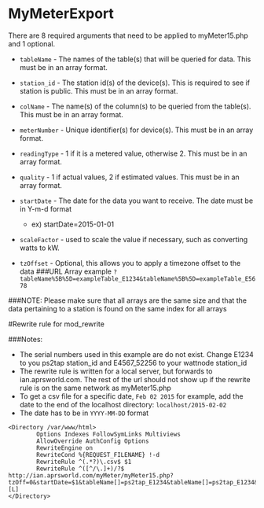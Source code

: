 # MyMeterExport

There are 8 required arguments that need to be applied to myMeter15.php and 1 optional.

 * `tableName` - The names of the table(s) that will be queried for data. This must be in an array format.
 	
 * `station_id` - The station id(s) of the device(s). This is required to see if station is public. This must be in an array format.
 * `colName` - The name(s) of the column(s) to be queried from the table(s). This must be in an array format.
 * `meterNumber` - Unique identifier(s) for device(s). This must be in an array format.
 * `readingType` - 1 if it is a metered value, otherwise 2. This must be in an array format.
 * `quality` - 1 if actual values, 2 if estimated values.  This must be in an array format.
 * `startDate` - The date for the data you want to receive. The date must be in Y-m-d format
 	- ex) startDate=2015-01-01
 * `scaleFactor` - used to scale the value if necessary, such as converting watts to kW. 
 * `tzOffset` - Optional, this allows you to apply a timezone offset to the data
 ###URL Array example
  `?tableName%5B%5D=exampleTable_E1234&tableName%5B%5D=exampleTable_E5678`
 
 ###NOTE:
 Please make sure that all arrays are the same size and that the data pertaining to a station is found on the same index for all arrays


#Rewrite rule for mod_rewrite

###Notes:
 * The serial numbers used in this example are do not exist. Change E1234 to you ps2tap station_id and E4567_52256 to your wattnode station_id
 * The rewrite rule is written for a local server, but forwards to ian.aprsworld.com. The rest of the url should not show up if the rewrite rule is on the same network as myMeter15.php
 * To get a csv file for a specific date, `Feb 02 2015` for example, add the date to the end of the localhost directory: `localhost/2015-02-02`
 * The date has to be in `YYYY-MM-DD` format

```
<Directory /var/www/html>
        Options Indexes FollowSymLinks Multiviews
        AllowOverride AuthConfig Options
        RewriteEngine on
        RewriteCond %{REQUEST_FILENAME} !-d
        RewriteRule ^(.*?)\.csv$ $1
        RewriteRule ^([^/\.]+)/?$ http://ian.aprsworld.com/myMeter/myMeter15.php?tzOff=0&startDate=$1&tableName[]=ps2tap_E1234&tableName[]=ps2tap_E1234&tableName[]=wnc_basic_E4567_52256&tableName[]=wnc_basic_E4567_52256&colName[]=energy_produced&colName[]=output_power&colName[]=energySumNR&colName[]=powerSum&readingType[]=1&readingType[]=2&readingType[]=1&readingType[]=2&quality[]=1&quality[]=1&quality[]=1&quality[]=1&meterNumber[]=wind0&meterNumber[]=wind0&meterNumber[]=solar0&meterNumber[]=solar0&scaleFactor[]=1&scaleFactor[]=.001&scaleFactor[]=1&scaleFactor[]=.001 [L]
</Directory>
```

